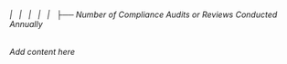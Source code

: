 ###### |   |   |   |   |   ├── Number of Compliance Audits or Reviews Conducted Annually

*Add content here*